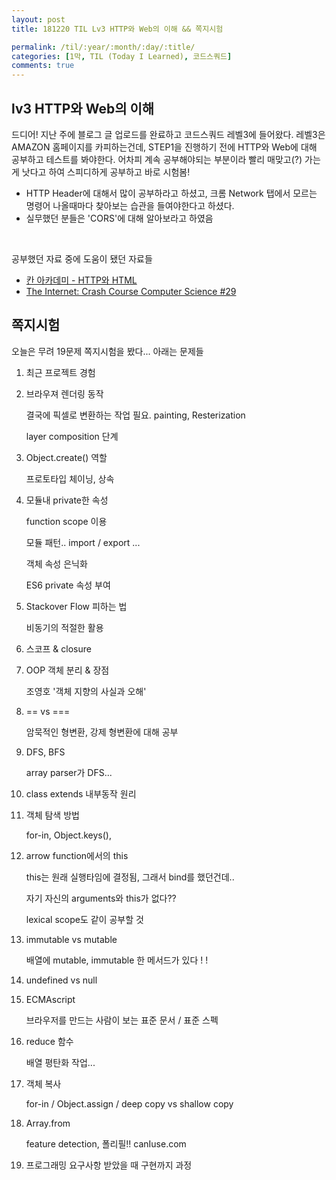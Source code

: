 ```yaml
---
layout: post
title: 181220 TIL Lv3 HTTP와 Web의 이해 && 쪽지시험

permalink: /til/:year/:month/:day/:title/
categories: [1막, TIL (Today I Learned), 코드스쿼드]
comments: true
---
```


## lv3 HTTP와 Web의 이해

드디어! 지난 주에 블로그 글 업로드를 완료하고 코드스쿼드 레벨3에 들어왔다. 
레벨3은 AMAZON 홈페이지를 카피하는건데, STEP1을 진행하기 전에 HTTP와 Web에 대해 공부하고 테스트를 봐야한다. 
어차피 계속 공부해야되는 부분이라 빨리 매맞고(?) 가는 게 낫다고 하여 스피디하게 공부하고 바로 시험봄! 
- HTTP Header에 대해서 많이 공부하라고 하셨고, 크롬 Network 탭에서 모르는 명령어 나올때마다 찾아보는 습관을 들여야한다고 하셨다.
- 실무했던 분들은 'CORS'에 대해 알아보라고 하였음

<br>

공부했던 자료 중에 도움이 됐던 자료들
- [칸 아카데미 - HTTP와 HTML](https://ko.khanacademy.org/computing/computer-science/internet-intro/internet-works-intro/v/the-internet-http-and-html)
- [The Internet: Crash Course Computer Science #29](https://www.youtube.com/watch?v=AEaKrq3SpW8)

## 쪽지시험
오늘은 무려 19문제 쪽지시험을 봤다... 아래는 문제들

1. 최근 프로젝트 경험 
2. 브라우져 렌더링 동작 

    결국에 픽셀로 변환하는 작업 필요. painting, Resterization

     layer composition 단계 

3. Object.create() 역할

    프로토타입 체이닝, 상속 

4. 모듈내 private한 속성

    function scope 이용 

    모듈 패턴.. import / export ... 

    객체 속성 은닉화 

    ES6 private 속성 부여 

5. Stackover Flow 피하는 법

    비동기의 적절한 활용

6. 스코프 & closure
7. OOP 객체 분리 & 장점 

    조영호 '객체 지향의 사실과 오해' 

8. == vs ===

    암묵적인 형변환, 강제 형변환에 대해 공부 

9. DFS, BFS

    array parser가 DFS... 

10. class extends 내부동작 원리
11. 객체 탐색 방법 

    for-in, Object.keys(), 

12. arrow function에서의 this

    this는 원래 실행타임에 결정됨, 그래서 bind를 했던건데..

    자기 자신의 arguments와 this가 없다?? 

    lexical scope도 같이 공부할 것

13. immutable vs mutable

    배열에 mutable, immutable 한 메서드가 있다 ! ! 

14. undefined vs null
15. ECMAscript

    브라우저를 만드는 사람이 보는 표준 문서 / 표준 스펙

16. reduce 함수

    배열 평탄화 작업... 

17. 객체 복사

    for-in / Object.assign /  deep copy vs shallow copy 

18. Array.from

    feature detection, 폴리필!! canIuse.com

19. 프로그래밍 요구사항 받았을 때 구현까지 과정 
